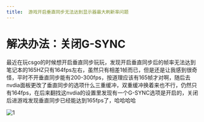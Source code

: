 ```yaml
---
title:  游戏开启垂直同步无法达到显示器最大刷新率问题
---
```

# 解决办法：关闭G-SYNC

> 
 最近在玩csgo的时候想开启垂直同步玩玩，发现开启垂直同步后的帧率无法达到笔记本的165HZ只有164fps左右，虽然只有相差1帧而已，但是还是让我感到很奇怪，平时不开垂直同步能有200-300fps，按道理应该有165帧才对啊，随后去nvdia面板更改了垂直同步的选项什么三重缓冲，双重缓冲换着来也不行，仍然只有164fps，在后来翻找这nvdia的设置里发现有一个G-SYNC选项是开启的，关闭后进游戏发现垂直同步已经能达到165fps了，哈哈哈哈

![1](cdn.widioa.fun/202323121546-N.png)

<!--stackedit_data:
eyJoaXN0b3J5IjpbMjA2NTI3Njc5NSwtODY0NjUxNzQxLC0zNz
UwMzI5MDcsMjE5NzQ4NjY3LDE3NDY2ODc4LDU0MTE2NjQzMl19

-->